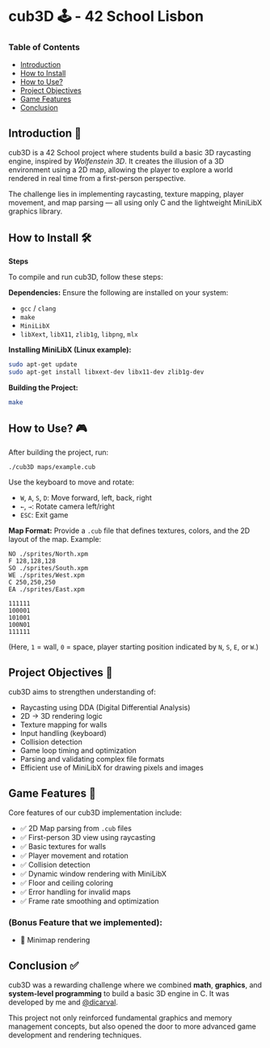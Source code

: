 # cub3D 🕹️ - 42 School Lisbon

### Table of Contents
* [Introduction](#introduction-)
* [How to Install](#how-to-install-️)
* [How to Use?](#how-to-use-)
* [Project Objectives](#project-objectives-)
* [Game Features](#game-features-)
* [Conclusion](#conclusion-)


## Introduction 📖

cub3D is a 42 School project where students build a basic 3D raycasting engine, inspired by *Wolfenstein 3D*. It creates the illusion of a 3D environment using a 2D map, allowing the player to explore a world rendered in real time from a first-person perspective.

The challenge lies in implementing raycasting, texture mapping, player movement, and map parsing — all using only C and the lightweight MiniLibX graphics library.

## How to Install 🛠️

**Steps**

To compile and run cub3D, follow these steps:

**Dependencies:**
Ensure the following are installed on your system:

- `gcc` / `clang`
- `make`
- `MiniLibX`
- `libXext`, `libX11`, `zlib1g`, `libpng`, `mlx`

**Installing MiniLibX (Linux example):**
```bash
sudo apt-get update
sudo apt-get install libxext-dev libx11-dev zlib1g-dev
```

**Building the Project:**
```bash
make
```

## How to Use? 🎮

After building the project, run:
```bash
./cub3D maps/example.cub
```

Use the keyboard to move and rotate:
- `W`, `A`, `S`, `D`: Move forward, left, back, right
- `←`, `→`: Rotate camera left/right
- `ESC`: Exit game

**Map Format:**
Provide a `.cub` file that defines textures, colors, and the 2D layout of the map. Example:
```
NO ./sprites/North.xpm
F 128,128,128
SO ./sprites/South.xpm
WE ./sprites/West.xpm
C 250,250,250
EA ./sprites/East.xpm

111111
100001
101001
100N01
111111
```
(Here, `1` = wall, `0` = space, player starting position indicated by `N`, `S`, `E`, or `W`.)

## Project Objectives 🎯

cub3D aims to strengthen understanding of:

- Raycasting using DDA (Digital Differential Analysis)
- 2D → 3D rendering logic
- Texture mapping for walls
- Input handling (keyboard)
- Collision detection
- Game loop timing and optimization
- Parsing and validating complex file formats
- Efficient use of MiniLibX for drawing pixels and images

## Game Features 🧱

Core features of our cub3D implementation include:

- ✅ 2D Map parsing from `.cub` files
- ✅ First-person 3D view using raycasting
- ✅ Basic textures for walls
- ✅ Player movement and rotation
- ✅ Collision detection
- ✅ Dynamic window rendering with MiniLibX
- ✅ Floor and ceiling coloring
- ✅ Error handling for invalid maps
- ✅ Frame rate smoothing and optimization

### (Bonus Feature that we implemented):
- 🧭 Minimap rendering

## Conclusion ✅

cub3D was a rewarding challenge where we combined **math**, **graphics**, and **system-level programming** to build a basic 3D engine in C. It was developed by me and [@dicarval](https://github.com/dicarval).

This project not only reinforced fundamental graphics and memory management concepts, but also opened the door to more advanced game development and rendering techniques.

